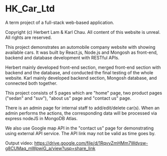 # HK_Car_Ltd
A term project of a full-stack web-based application.

Copyright (c) Herbert Lam & Karl Chau. All content of this website is unreal. All rights are reserved. 

This project demonstrates an automobile company website with showing available cars. It was built by React.js, Node.js and Mongosh as front-end, backend and database development with RESTful APIs.

Herbert mainly developed front-end section, merged front-end section with backend and the database, and conducted the final testing of the whole website. Karl mainly developed backend section, Mongosh database, and connected both together.

This project consists of 5 pages which are "home" page, two product pages ("sedan" and "suv"), "about us" page and "contact us" page.

There is an admin page for internal staff to add/edit/delete car(s). When an admin performs the actions, the corresponding data will be processed via express nodeJS in MongoDB Atlas.

We also use Google map API in the "contact us" page for demonstrating using external API service. The API link may not be valid as time goes by.

Output video: https://drive.google.com/file/d/1RqvvZmHMm7Wdysw-g8CUMaq_mWpwiG_a/view?usp=share_link
